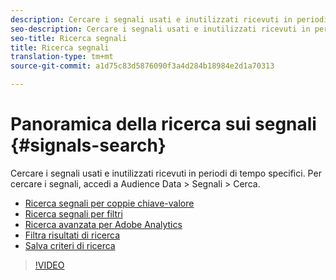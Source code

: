 ```yaml
---
description: Cercare i segnali usati e inutilizzati ricevuti in periodi di tempo specifici. Per cercare i segnali, accedi a Audience Data > Segnali > Cerca.
seo-description: Cercare i segnali usati e inutilizzati ricevuti in periodi di tempo specifici. Per cercare i segnali, accedi a Audience Data > Segnali > Cerca.
seo-title: Ricerca segnali
title: Ricerca segnali
translation-type: tm+mt
source-git-commit: a1d75c83d5876090f3a4d284b18984e2d1a70313

---
```



# Panoramica della ricerca sui segnali {#signals-search}

Cercare i segnali usati e inutilizzati ricevuti in periodi di tempo specifici. Per cercare i segnali, accedi a Audience Data &gt; Segnali &gt; Cerca.

* [Ricerca segnali per coppie chiave-valore](/help/using/features/data-explorer/data-explorer-signals-search/data-explorer-search-pairs.md)
* [Ricerca segnali per filtri](/help/using/features/data-explorer/data-explorer-signals-search/data-explorer-search-filters.md)
* [Ricerca avanzata per Adobe Analytics](/help/using/features/data-explorer/data-explorer-signals-search/data-explorer-search-analytics.md)
* [Filtra risultati di ricerca](/help/using/features/data-explorer/data-explorer-signals-search/data-explorer-filter-results.md)
* [Salva criteri di ricerca](/help/using/features/data-explorer/data-explorer-signals-search/data-explorer-save-search.md)

>[!VIDEO](https://video.tv.adobe.com/v/25148/?captions=ita)
